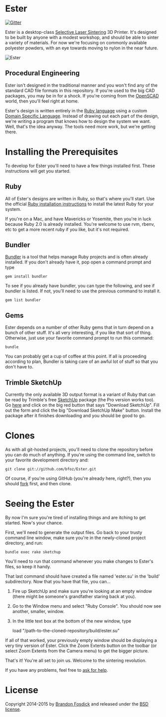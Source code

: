 Ester
=====

[![Gitter](https://badges.gitter.im/Join%20Chat.svg)](https://gitter.im/bfoz/Ester?utm_source=badge&utm_medium=badge&utm_campaign=pr-badge)

Ester is a desktop-class [Selective Laser Sintering]() 3D Printer. It's designed to be built by anyone with a modest workshop, and should be able to sinter a variety of materials. For now we're focusing on commonly available polyester powders, with an eye towards moving to nylon in the near future.

![Ester](https://cloud.githubusercontent.com/assets/874862/5143939/4acaaaae-71d0-11e4-96af-adb23f9135f7.jpg)

Procedural Engineering
----------------------

Ester isn't designed in the traditional manner and you won't find any of the standard CAD file formats in this repository. If you're used to the big CAD packages, you may be in for a shock. If you're coming from the [OpenSCAD](http://www.openscad.org) world, then you'll feel right at home.

Ester's design is written entirely in the [Ruby language](https://www.ruby-lang.org/en/) using a custom [Domain Specific Language](http://en.wikipedia.org/wiki/Domain-specific_language). Instead of drawing out each part of the design, we're writing a program that knows how to design the system we want. Well, that's the idea anyway. The tools need more work, but we're getting there.

Installing the Prerequisites
============================

To develop for Ester you'll need to have a few things installed first. These instructions will get you started.

Ruby
----

All of Ester's designs are written in Ruby, so that's where you'll start. Use the official [Ruby installation instructions](https://www.ruby-lang.org/en/installation/) to install the latest Ruby for your system.

If you're on a Mac, and have Mavericks or Yosemite, then you're in luck because Ruby 2.0 is already installed. You're welcome to use rvm, rbenv, etc to get a more recent ruby if you like, but it's not required.

Bundler
-------

[Bundler](http://bundler.io) is a tool that helps manage Ruby projects and is often already installed. If you don't already have it, pop open a command prompt and type

    gem install bundler

To see if you already have bundler, you can type the following, and see if bundler is listed. If not, you'll need to use the previous command to install it.

    gem list bundler

Gems
----

Ester depends on a number of other Ruby gems that in turn depend on a bunch of other stuff. It's all very interesting, if you like that sort of thing. Otherwise, just use your favorite command prompt to run this command:

    bundle

You can probably get a cup of coffee at this point. If all is proceeding according to plan, Bundler is taking care of an awful lot of stuff so that you don't have to.

Trimble SketchUp
----------------

Currently the only available 3D output format is a variant of Ruby that can be read by Trimble's free [SketchUp](http://www.sketchup.com) package (the Pro version works too). Go [here](http://www.sketchup.com) and click on the big red button that says "Download SketchUp". Fill out the form and click the big "Download SketchUp Make" button. Install the package after it finishes downloading and you should be good to go.

Clones
======

As with all git-hosted projects, you'll need to clone the repository before you can do much of anything. If you're using the command line, switch to your favorite development directory and:

    git clone git://github.com/bfoz/Ester.git

Of course, if you're using GitHub (you're already here, right?), then you should [fork](https://github.com/bfoz/Ester/fork) first, and then clone.

Seeing the Ester
================

By now I'm sure you're tired of installing things and are itching to get started. Now's your chance.

First, we'll need to generate the output files. Go back to your trusty command line window, make sure you're in the newly-cloned project directory, and run:

    bundle exec rake sketchup

You'll need to run that command whenever you make changes to Ester's files, so keep it handy.

That last command should have created a file named 'ester.su' in the 'build' subdirectory. Now that you have that file, you can...

1. Fire up SketchUp and make sure you're looking at an empty window (there might be someone's grandfather staring back at you).
2. Go to the Window menu and select "Ruby Console". You should now see another, smaller, window.
3. In the little text box at the bottom of the new window, type


    load "/path-to-the-cloned-repository/build/ester.su"

If all of that worked, your previously empty window should be displaying a very tiny version of Ester. Click the Zoom Extents button on the toolbar (or select Zoom Extents from the Camera menu) to get the bigger picture.

That's it! You're all set to join us. Welcome to the sintering revolution.

If you have any problems, feel free to [ask for help](bfosdick@gmail.com).

License
=======

Copyright 2014-2015 by [Brandon Fosdick](bfoz@bfoz.net) and released under the [BSD license](http://opensource.org/licenses/BSD-2-Clause).

